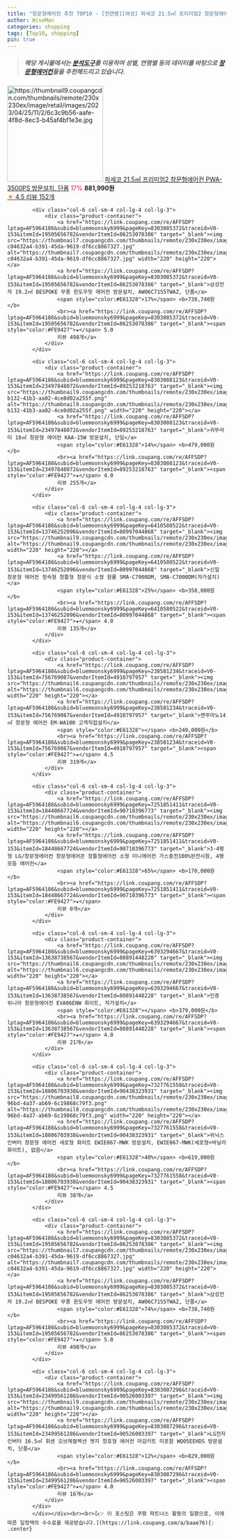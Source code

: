 ```yaml
---
title: "창문형에어컨 추천 TOP10 - [전연령][여성] 파세코 21.5㎡ 프리미엄2 창문형에어컨 PWA-3500PS 방문설치, 단품"
author: WiseMan
categories: shopping
tags: [Top10, shopping]
pin: true
---
```


> ##### 해당 게시물에서는 [**분석도구**](https://itemscout.io/)를 이용하여 **성별**, **연령별** 등의 데이터를 바탕으로 [**창문형에어컨**](https://link.coupang.com/a/baae76)들을 추천해드리고 있습니다.
<div class="container"><div class="row">
            <div class="col-6 col-sm-4 col-lg-4 col-lg-3">
                <div class="product-container">
                    <a href="https://link.coupang.com/re/AFFSDP?lptag=AF5964186&subid=bluemoonsky6999&pageKey=7292232822&traceid=V0-153&itemId=18641230529&vendorItemId=85776333323" target="_blank"><img src="https://thumbnail9.coupangcdn.com/thumbnails/remote/230x230ex/image/retail/images/2023/04/25/11/2/6c3c9b56-aafe-4f8d-8ec3-b45af4bf1e3e.jpg" alt="https://thumbnail9.coupangcdn.com/thumbnails/remote/230x230ex/image/retail/images/2023/04/25/11/2/6c3c9b56-aafe-4f8d-8ec3-b45af4bf1e3e.jpg" width="220" height="220"></a>
                    <a href="https://link.coupang.com/re/AFFSDP?lptag=AF5964186&subid=bluemoonsky6999&pageKey=7292232822&traceid=V0-153&itemId=18641230529&vendorItemId=85776333323" target="_blank">파세코 21.5㎡ 프리미엄2 창문형에어컨 PWA-3500PS 방문설치, 단품</a>
                    <span style="color:#E61328">17%</span> <b>881,990원</b>
                    <br><a href="https://link.coupang.com/re/AFFSDP?lptag=AF5964186&subid=bluemoonsky6999&pageKey=7292232822&traceid=V0-153&itemId=18641230529&vendorItemId=85776333323" target="_blank"><span style="color:#FE9427">★</span> 4.5
                    리뷰 152개</a>
                </div>
            </div>
            
            <div class="col-6 col-sm-4 col-lg-4 col-lg-3">
                <div class="product-container">
                    <a href="https://link.coupang.com/re/AFFSDP?lptag=AF5964186&subid=bluemoonsky6999&pageKey=8303085372&traceid=V0-153&itemId=19505656782&vendorItemId=86253078386" target="_blank"><img src="https://thumbnail7.coupangcdn.com/thumbnails/remote/230x230ex/image/retail/images/1266987583327558-c04632a4-b391-45da-9619-df6cc8867327.jpg" alt="https://thumbnail7.coupangcdn.com/thumbnails/remote/230x230ex/image/retail/images/1266987583327558-c04632a4-b391-45da-9619-df6cc8867327.jpg" width="220" height="220"></a>
                    <a href="https://link.coupang.com/re/AFFSDP?lptag=AF5964186&subid=bluemoonsky6999&pageKey=8303085372&traceid=V0-153&itemId=19505656782&vendorItemId=86253078386" target="_blank">삼성전자 19.2㎡ BESPOKE 무풍 윈도우핏 에어컨 방문설치, AW06C7155TWAZ, 단품</a>
                    <span style="color:#E61328">17%</span> <b>738,740원</b>
                    <br><a href="https://link.coupang.com/re/AFFSDP?lptag=AF5964186&subid=bluemoonsky6999&pageKey=8303085372&traceid=V0-153&itemId=19505656782&vendorItemId=86253078386" target="_blank"><span style="color:#FE9427">★</span> 5.0
                    리뷰 498개</a>
                </div>
            </div>
            
            <div class="col-6 col-sm-4 col-lg-4 col-lg-3">
                <div class="product-container">
                    <a href="https://link.coupang.com/re/AFFSDP?lptag=AF5964186&subid=bluemoonsky6999&pageKey=8303088123&traceid=V0-153&itemId=23497848072&vendorItemId=89253218763" target="_blank"><img src="https://thumbnail9.coupangcdn.com/thumbnails/remote/230x230ex/image/retail/images/2024/03/27/17/4/34d8a28b-b132-41b3-aa02-4ce8d02a255f.png" alt="https://thumbnail9.coupangcdn.com/thumbnails/remote/230x230ex/image/retail/images/2024/03/27/17/4/34d8a28b-b132-41b3-aa02-4ce8d02a255f.png" width="220" height="220"></a>
                    <a href="https://link.coupang.com/re/AFFSDP?lptag=AF5964186&subid=bluemoonsky6999&pageKey=8303088123&traceid=V0-153&itemId=23497848072&vendorItemId=89253218763" target="_blank">귀뚜라미 18㎡ 창문형 에어컨 KAA-15W 방문설치, 단일</a>
                    <span style="color:#E61328">14%</span> <b>479,000원</b>
                    <br><a href="https://link.coupang.com/re/AFFSDP?lptag=AF5964186&subid=bluemoonsky6999&pageKey=8303088123&traceid=V0-153&itemId=23497848072&vendorItemId=89253218763" target="_blank"><span style="color:#FE9427">★</span> 4.0
                    리뷰 255개</a>
                </div>
            </div>
            
            <div class="col-6 col-sm-4 col-lg-4 col-lg-3">
                <div class="product-container">
                    <a href="https://link.coupang.com/re/AFFSDP?lptag=AF5964186&subid=bluemoonsky6999&pageKey=6410580522&traceid=V0-153&itemId=13746252096&vendorItemId=80997044868" target="_blank"><img src="https://thumbnail9.coupangcdn.com/thumbnails/remote/230x230ex/image/vendor_inventory/16ba/a6c4fc9f3fbaee23b61d0e97df9f2f3acb57e0ba06ccc0c58e20cfb28e0d.jpg" alt="https://thumbnail9.coupangcdn.com/thumbnails/remote/230x230ex/image/vendor_inventory/16ba/a6c4fc9f3fbaee23b61d0e97df9f2f3acb57e0ba06ccc0c58e20cfb28e0d.jpg" width="220" height="220"></a>
                    <a href="https://link.coupang.com/re/AFFSDP?lptag=AF5964186&subid=bluemoonsky6999&pageKey=6410580522&traceid=V0-153&itemId=13746252096&vendorItemId=80997044868" target="_blank">신일 창문형 에어컨 정속형 창틀형 창문식 소형 원룸 SMA-C7000DM, SMA-C7000DM(자가설치)</a>
                    <span style="color:#E61328">25%</span> <b>358,000원</b>
                    <br><a href="https://link.coupang.com/re/AFFSDP?lptag=AF5964186&subid=bluemoonsky6999&pageKey=6410580522&traceid=V0-153&itemId=13746252096&vendorItemId=80997044868" target="_blank"><span style="color:#FE9427">★</span> 4.0
                    리뷰 135개</a>
                </div>
            </div>
            
            <div class="col-6 col-sm-4 col-lg-4 col-lg-3">
                <div class="product-container">
                    <a href="https://link.coupang.com/re/AFFSDP?lptag=AF5964186&subid=bluemoonsky6999&pageKey=238581234&traceid=V0-153&itemId=756769087&vendorItemId=4910797957" target="_blank"><img src="https://thumbnail6.coupangcdn.com/thumbnails/remote/230x230ex/image/0820_amir_esrgan_inf80k_batch_3_max3k/f214/d175ac342c1e1245f3c39667e59e97dbb5f0f3e7e71a7eebca55312d672d.jpg" alt="https://thumbnail6.coupangcdn.com/thumbnails/remote/230x230ex/image/0820_amir_esrgan_inf80k_batch_3_max3k/f214/d175ac342c1e1245f3c39667e59e97dbb5f0f3e7e71a7eebca55312d672d.jpg" width="220" height="220"></a>
                    <a href="https://link.coupang.com/re/AFFSDP?lptag=AF5964186&subid=bluemoonsky6999&pageKey=238581234&traceid=V0-153&itemId=756769087&vendorItemId=4910797957" target="_blank">엔뚜마노14㎡ 창문형 에어컨 EM-WA100 고객직접설치</a>
                    <span style="color:#E61328"></span> <b>249,000원</b>
                    <br><a href="https://link.coupang.com/re/AFFSDP?lptag=AF5964186&subid=bluemoonsky6999&pageKey=238581234&traceid=V0-153&itemId=756769087&vendorItemId=4910797957" target="_blank"><span style="color:#FE9427">★</span> 4.5
                    리뷰 319개</a>
                </div>
            </div>
            
            <div class="col-6 col-sm-4 col-lg-4 col-lg-3">
                <div class="product-container">
                    <a href="https://link.coupang.com/re/AFFSDP?lptag=AF5964186&subid=bluemoonsky6999&pageKey=7251851411&traceid=V0-153&itemId=18448667724&vendorItemId=90710396773" target="_blank"><img src="https://thumbnail6.coupangcdn.com/thumbnails/remote/230x230ex/image/vendor_inventory/506b/e7c5d7ee94fd5460e8c0b5d693fc0ad779d4474c7f8d1fa6f040a996c11e.jpg" alt="https://thumbnail6.coupangcdn.com/thumbnails/remote/230x230ex/image/vendor_inventory/506b/e7c5d7ee94fd5460e8c0b5d693fc0ad779d4474c7f8d1fa6f040a996c11e.jpg" width="220" height="220"></a>
                    <a href="https://link.coupang.com/re/AFFSDP?lptag=AF5964186&subid=bluemoonsky6999&pageKey=7251851411&traceid=V0-153&itemId=18448667724&vendorItemId=90710396773" target="_blank">3-4평형 LG/창문형에어컨 창문형에어콘 창틀형에어컨 소형 미니에어컨 가스충전100%완전시원, 4평모듬 에어컨</a>
                    <span style="color:#E61328">65%</span> <b>170,000원</b>
                    <br><a href="https://link.coupang.com/re/AFFSDP?lptag=AF5964186&subid=bluemoonsky6999&pageKey=7251851411&traceid=V0-153&itemId=18448667724&vendorItemId=90710396773" target="_blank"><span style="color:#FE9427">★</span> 
                    리뷰 0개</a>
                </div>
            </div>
            
            <div class="col-6 col-sm-4 col-lg-4 col-lg-3">
                <div class="product-container">
                    <a href="https://link.coupang.com/re/AFFSDP?lptag=AF5964186&subid=bluemoonsky6999&pageKey=6393294667&traceid=V0-153&itemId=13638738567&vendorItemId=80891448228" target="_blank"><img src="https://thumbnail6.coupangcdn.com/thumbnails/remote/230x230ex/image/vendor_inventory/d047/29af46e9f77f88b2301315dca7ee1c1fff961317f423bac021c480af69e8.jpg" alt="https://thumbnail6.coupangcdn.com/thumbnails/remote/230x230ex/image/vendor_inventory/d047/29af46e9f77f88b2301315dca7ee1c1fff961317f423bac021c480af69e8.jpg" width="220" height="220"></a>
                    <a href="https://link.coupang.com/re/AFFSDP?lptag=AF5964186&subid=bluemoonsky6999&pageKey=6393294667&traceid=V0-153&itemId=13638738567&vendorItemId=80891448228" target="_blank">인증 위니아 창문형에어컨 EVA06ENW 화이트, 자가설치</a>
                    <span style="color:#E61328"></span> <b>379,000원</b>
                    <br><a href="https://link.coupang.com/re/AFFSDP?lptag=AF5964186&subid=bluemoonsky6999&pageKey=6393294667&traceid=V0-153&itemId=13638738567&vendorItemId=80891448228" target="_blank"><span style="color:#FE9427">★</span> 4.0
                    리뷰 21개</a>
                </div>
            </div>
            
            <div class="col-6 col-sm-4 col-lg-4 col-lg-3">
                <div class="product-container">
                    <a href="https://link.coupang.com/re/AFFSDP?lptag=AF5964186&subid=bluemoonsky6999&pageKey=7327761558&traceid=V0-153&itemId=18806703938&vendorItemId=90438323931" target="_blank"><img src="https://thumbnail8.coupangcdn.com/thumbnails/remote/230x230ex/image/retail/images/2024/06/24/18/0/efb6adc1-96bd-4a37-ab69-6c19868c79f3.png" alt="https://thumbnail8.coupangcdn.com/thumbnails/remote/230x230ex/image/retail/images/2024/06/24/18/0/efb6adc1-96bd-4a37-ab69-6c19868c79f3.png" width="220" height="220"></a>
                    <a href="https://link.coupang.com/re/AFFSDP?lptag=AF5964186&subid=bluemoonsky6999&pageKey=7327761558&traceid=V0-153&itemId=18806703938&vendorItemId=90438323931" target="_blank">위닉스 인버터 창문형 에어컨 세로형 화이트 EWIE067-MWK 방문설치, EWIE067-MWK(세로형+바닐라화이트), 없음</a>
                    <span style="color:#E61328">40%</span> <b>619,000원</b>
                    <br><a href="https://link.coupang.com/re/AFFSDP?lptag=AF5964186&subid=bluemoonsky6999&pageKey=7327761558&traceid=V0-153&itemId=18806703938&vendorItemId=90438323931" target="_blank"><span style="color:#FE9427">★</span> 4.5
                    리뷰 38개</a>
                </div>
            </div>
            
            <div class="col-6 col-sm-4 col-lg-4 col-lg-3">
                <div class="product-container">
                    <a href="https://link.coupang.com/re/AFFSDP?lptag=AF5964186&subid=bluemoonsky6999&pageKey=8303085372&traceid=V0-153&itemId=19505656782&vendorItemId=86253078386" target="_blank"><img src="https://thumbnail7.coupangcdn.com/thumbnails/remote/230x230ex/image/retail/images/1266987583327558-c04632a4-b391-45da-9619-df6cc8867327.jpg" alt="https://thumbnail7.coupangcdn.com/thumbnails/remote/230x230ex/image/retail/images/1266987583327558-c04632a4-b391-45da-9619-df6cc8867327.jpg" width="220" height="220"></a>
                    <a href="https://link.coupang.com/re/AFFSDP?lptag=AF5964186&subid=bluemoonsky6999&pageKey=8303085372&traceid=V0-153&itemId=19505656782&vendorItemId=86253078386" target="_blank">삼성전자 19.2㎡ BESPOKE 무풍 윈도우핏 에어컨 방문설치, AW06C7155TWAZ, 단품</a>
                    <span style="color:#E61328">74%</span> <b>738,740원</b>
                    <br><a href="https://link.coupang.com/re/AFFSDP?lptag=AF5964186&subid=bluemoonsky6999&pageKey=8303085372&traceid=V0-153&itemId=19505656782&vendorItemId=86253078386" target="_blank"><span style="color:#FE9427">★</span> 5.0
                    리뷰 498개</a>
                </div>
            </div>
            
            <div class="col-6 col-sm-4 col-lg-4 col-lg-3">
                <div class="product-container">
                    <a href="https://link.coupang.com/re/AFFSDP?lptag=AF5964186&subid=bluemoonsky6999&pageKey=8303087296&traceid=V0-153&itemId=23499561286&vendorItemId=90526003397" target="_blank"><img src="https://thumbnail9.coupangcdn.com/thumbnails/remote/230x230ex/image/rs_quotation_api/odqudj3u/b5b4bd1c46284521acd0d8ec49fe7c63.jpg" alt="https://thumbnail9.coupangcdn.com/thumbnails/remote/230x230ex/image/rs_quotation_api/odqudj3u/b5b4bd1c46284521acd0d8ec49fe7c63.jpg" width="220" height="220"></a>
                    <a href="https://link.coupang.com/re/AFFSDP?lptag=AF5964186&subid=bluemoonsky6999&pageKey=8303087296&traceid=V0-153&itemId=23499561286&vendorItemId=90526003397" target="_blank">LG전자 인버터 16.5㎡ 휘센 오브제컬렉션 엣지 창호형 에어컨 마감키트 미포함 WQ05EEHDS 방문설치, 단품</a>
                    <span style="color:#E61328">12%</span> <b>829,000원</b>
                    <br><a href="https://link.coupang.com/re/AFFSDP?lptag=AF5964186&subid=bluemoonsky6999&pageKey=8303087296&traceid=V0-153&itemId=23499561286&vendorItemId=90526003397" target="_blank"><span style="color:#FE9427">★</span> 4.0
                    리뷰 16개</a>
                </div>
            </div>
            </div></div><br><br>[👉 이 포스팅은 쿠팡 파트너스 활동의 일환으로, 이에 따른 일정액의 수수료를 제공받습니다.](https://link.coupang.com/a/baae76){: .center}
